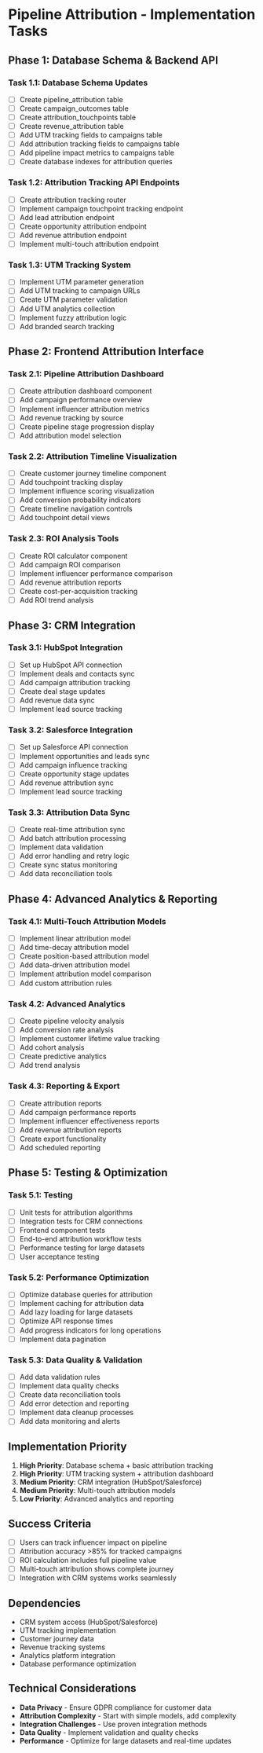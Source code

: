 # Pipeline Attribution - Implementation Tasks

## Phase 1: Database Schema & Backend API

### Task 1.1: Database Schema Updates
- [ ] Create pipeline_attribution table
- [ ] Create campaign_outcomes table
- [ ] Create attribution_touchpoints table
- [ ] Create revenue_attribution table
- [ ] Add UTM tracking fields to campaigns table
- [ ] Add attribution tracking fields to campaigns table
- [ ] Add pipeline impact metrics to campaigns table
- [ ] Create database indexes for attribution queries

### Task 1.2: Attribution Tracking API Endpoints
- [ ] Create attribution tracking router
- [ ] Implement campaign touchpoint tracking endpoint
- [ ] Add lead attribution endpoint
- [ ] Create opportunity attribution endpoint
- [ ] Add revenue attribution endpoint
- [ ] Implement multi-touch attribution endpoint

### Task 1.3: UTM Tracking System
- [ ] Implement UTM parameter generation
- [ ] Add UTM tracking to campaign URLs
- [ ] Create UTM parameter validation
- [ ] Add UTM analytics collection
- [ ] Implement fuzzy attribution logic
- [ ] Add branded search tracking

## Phase 2: Frontend Attribution Interface

### Task 2.1: Pipeline Attribution Dashboard
- [ ] Create attribution dashboard component
- [ ] Add campaign performance overview
- [ ] Implement influencer attribution metrics
- [ ] Add revenue tracking by source
- [ ] Create pipeline stage progression display
- [ ] Add attribution model selection

### Task 2.2: Attribution Timeline Visualization
- [ ] Create customer journey timeline component
- [ ] Add touchpoint tracking display
- [ ] Implement influence scoring visualization
- [ ] Add conversion probability indicators
- [ ] Create timeline navigation controls
- [ ] Add touchpoint detail views

### Task 2.3: ROI Analysis Tools
- [ ] Create ROI calculator component
- [ ] Add campaign ROI comparison
- [ ] Implement influencer performance comparison
- [ ] Add revenue attribution reports
- [ ] Create cost-per-acquisition tracking
- [ ] Add ROI trend analysis

## Phase 3: CRM Integration

### Task 3.1: HubSpot Integration
- [ ] Set up HubSpot API connection
- [ ] Implement deals and contacts sync
- [ ] Add campaign attribution tracking
- [ ] Create deal stage updates
- [ ] Add revenue data sync
- [ ] Implement lead source tracking

### Task 3.2: Salesforce Integration
- [ ] Set up Salesforce API connection
- [ ] Implement opportunities and leads sync
- [ ] Add campaign influence tracking
- [ ] Create opportunity stage updates
- [ ] Add revenue attribution sync
- [ ] Implement lead source tracking

### Task 3.3: Attribution Data Sync
- [ ] Create real-time attribution sync
- [ ] Add batch attribution processing
- [ ] Implement data validation
- [ ] Add error handling and retry logic
- [ ] Create sync status monitoring
- [ ] Add data reconciliation tools

## Phase 4: Advanced Analytics & Reporting

### Task 4.1: Multi-Touch Attribution Models
- [ ] Implement linear attribution model
- [ ] Add time-decay attribution model
- [ ] Create position-based attribution model
- [ ] Add data-driven attribution model
- [ ] Implement attribution model comparison
- [ ] Add custom attribution rules

### Task 4.2: Advanced Analytics
- [ ] Create pipeline velocity analysis
- [ ] Add conversion rate analysis
- [ ] Implement customer lifetime value tracking
- [ ] Add cohort analysis
- [ ] Create predictive analytics
- [ ] Add trend analysis

### Task 4.3: Reporting & Export
- [ ] Create attribution reports
- [ ] Add campaign performance reports
- [ ] Implement influencer effectiveness reports
- [ ] Add revenue attribution reports
- [ ] Create export functionality
- [ ] Add scheduled reporting

## Phase 5: Testing & Optimization

### Task 5.1: Testing
- [ ] Unit tests for attribution algorithms
- [ ] Integration tests for CRM connections
- [ ] Frontend component tests
- [ ] End-to-end attribution workflow tests
- [ ] Performance testing for large datasets
- [ ] User acceptance testing

### Task 5.2: Performance Optimization
- [ ] Optimize database queries for attribution
- [ ] Implement caching for attribution data
- [ ] Add lazy loading for large datasets
- [ ] Optimize API response times
- [ ] Add progress indicators for long operations
- [ ] Implement data pagination

### Task 5.3: Data Quality & Validation
- [ ] Add data validation rules
- [ ] Implement data quality checks
- [ ] Create data reconciliation tools
- [ ] Add error detection and reporting
- [ ] Implement data cleanup processes
- [ ] Add data monitoring and alerts

## Implementation Priority
1. **High Priority**: Database schema + basic attribution tracking
2. **High Priority**: UTM tracking system + attribution dashboard
3. **Medium Priority**: CRM integration (HubSpot/Salesforce)
4. **Medium Priority**: Multi-touch attribution models
5. **Low Priority**: Advanced analytics and reporting

## Success Criteria
- [ ] Users can track influencer impact on pipeline
- [ ] Attribution accuracy >85% for tracked campaigns
- [ ] ROI calculation includes full pipeline value
- [ ] Multi-touch attribution shows complete journey
- [ ] Integration with CRM systems works seamlessly

## Dependencies
- CRM system access (HubSpot/Salesforce)
- UTM tracking implementation
- Customer journey data
- Revenue tracking systems
- Analytics platform integration
- Database performance optimization

## Technical Considerations
- **Data Privacy** - Ensure GDPR compliance for customer data
- **Attribution Complexity** - Start with simple models, add complexity
- **Integration Challenges** - Use proven integration methods
- **Data Quality** - Implement validation and quality checks
- **Performance** - Optimize for large datasets and real-time updates
